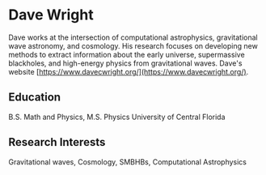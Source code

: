 # Dave Wright
Dave works at the intersection of computational astrophysics, gravitational wave astronomy, and cosmology.
His research focuses on developing new methods to extract information about the early universe, supermassive blackholes, and high-energy physics from gravitational waves.
Dave's website [https://www.davecwright.org/](https://www.davecwright.org/).

## Education
B.S. Math and Physics, M.S. Physics University of Central Florida

## Research Interests
Gravitational waves, Cosmology, SMBHBs, Computational Astrophysics
